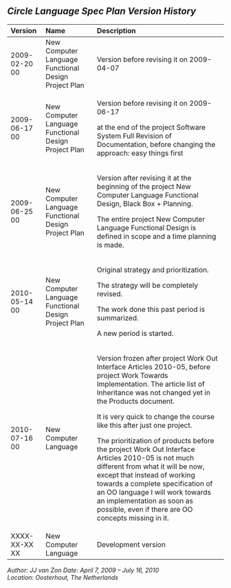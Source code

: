 ﻿## ***Circle Language Spec Plan Version History***


|**Version**|**Name**|**Description**|
| :- | :- | :- |
|2009-02-20 00|New Computer Language Functional Design Project Plan|Version before revising it on 2009-04-07|
|2009-06-17 00|New Computer Language Functional Design Project Plan|<p>Version before revising it on 2009-06-17</p><p>at the end of the project Software System Full Revision of Documentation, before changing the approach: easy things first</p>|
|2009-06-25 00|New Computer Language Functional Design Project Plan|<p>Version after revising it at the beginning of the project New Computer Language Functional Design, Black Box + Planning.</p><p>The entire project New Computer Language Functional Design is defined in scope and a time planning is made.</p>|
|2010-05-14 00|New Computer Language Functional Design Project Plan|<p>Original strategy and prioritization.</p><p>The strategy will be completely revised.</p><p>The work done this past period is summarized.</p><p>A new period is started.</p>|
|2010-07-16 00|New Computer Language|<p>Version frozen after project Work Out Interface Articles 2010-05, before project Work Towards Implementation. The article list of Inheritance was not changed yet in the Products document.</p><p>It is very quick to change the course like this after just one project.</p><p>The prioritization of products before the project Work Out Interface Articles 2010-05 is not much different from what it will be now, except that instead of working towards a complete specification of an OO language I will work towards an implementation as soon as possible, even if there are OO concepts missing in it.</p>|
|XXXX-XX-XX XX|New Computer Language|Development version|

*Author: JJ van Zon        Date: April 7, 2009 – July 16, 2010        Location: Oosterhout, The Netherlands*

